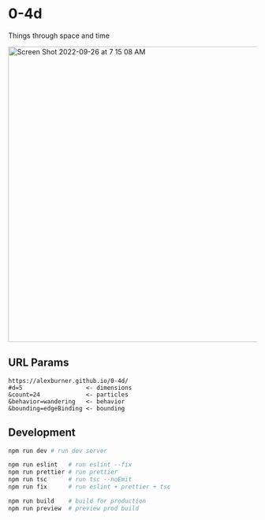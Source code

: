# 0-4d

Things through space and time

[<img width="600" alt="Screen Shot 2022-09-26 at 7 15 08 AM" src="https://user-images.githubusercontent.com/409114/192299641-d08aed2a-4b9e-4500-bc1f-3426dbb7ba38.png">](https://alexburner.github.io/0-4d/)

## URL Params

```
https://alexburner.github.io/0-4d/
#d=5                  <- dimensions
&count=24             <- particles
&behavior=wandering   <- behavior
&bounding=edgeBinding <- bounding
```

## Development

```sh
npm run dev # run dev server

npm run eslint   # run eslint --fix
npm run prettier # run prettier
npm run tsc      # run tsc --noEmit
npm run fix      # run eslint + prettier + tsc

npm run build    # build for production
npm run preview  # preview prod build
```
